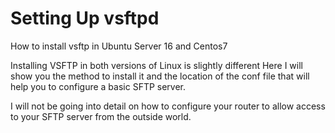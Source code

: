 # Setting Up vsftpd
How to install vsftp in Ubuntu Server 16 and Centos7

Installing VSFTP in both versions of Linux is slightly different Here I will show you the method to install it and the location of the conf file that will help you to configure a basic SFTP server.

I will not be going into detail on how to configure your router to allow access to your SFTP server from the outside world.
